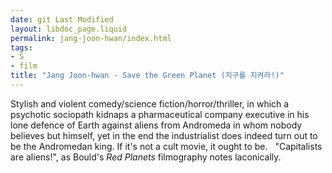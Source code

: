 ```yaml
---
date: git Last Modified
layout: libdoc_page.liquid
permalink: jang-joon-hwan/index.html
tags:
- S
- film
title: "Jang Joon-hwan - Save the Green Planet (지구를 지켜라!)"
---
```


Stylish and violent comedy/science fiction/horror/thriller, in which a psychotic  sociopath kidnaps a pharmaceutical company executive in his lone defence of  Earth against aliens from Andromeda in whom nobody believes but himself, yet in  the end the industrialist does indeed turn out to be the Andromedan king. If  it's not a cult movie, it ought to be.
  
"Capitalists are aliens!", as Bould's _Red Planets_ filmography notes laconically.